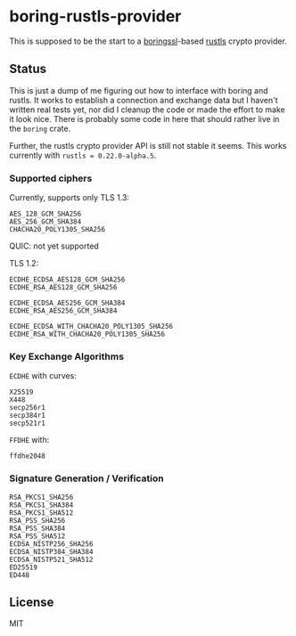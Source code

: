 # boring-rustls-provider

This is supposed to be the start to a [boringssl](https://github.com/cloudflare/boring)-based [rustls](https://github.com/rustls/rustls) crypto provider.

## Status
This is just a dump of me figuring out how to interface with boring and rustls.
It works to establish a connection and exchange data but I haven't written real tests yet, nor did I cleanup the code or made the effort to make it look nice.
There is probably some code in here that should rather live in the `boring` crate.

Further, the rustls crypto provider API is still not stable it seems. This works currently with `rustls = 0.22.0-alpha.5`.

### Supported ciphers
Currently, supports only TLS 1.3:
```
AES_128_GCM_SHA256
AES_256_GCM_SHA384
CHACHA20_POLY1305_SHA256
```

QUIC: not yet supported

TLS 1.2:
```
ECDHE_ECDSA_AES128_GCM_SHA256
ECDHE_RSA_AES128_GCM_SHA256

ECDHE_ECDSA_AES256_GCM_SHA384
ECDHE_RSA_AES256_GCM_SHA384

ECDHE_ECDSA_WITH_CHACHA20_POLY1305_SHA256
ECDHE_RSA_WITH_CHACHA20_POLY1305_SHA256
```

### Key Exchange Algorithms
 
`ECDHE` with curves:
```
X25519
X448
secp256r1
secp384r1
secp521r1
```


`FFDHE` with:
```
ffdhe2048
```

### Signature Generation / Verification

```
RSA_PKCS1_SHA256
RSA_PKCS1_SHA384
RSA_PKCS1_SHA512
RSA_PSS_SHA256
RSA_PSS_SHA384
RSA_PSS_SHA512
ECDSA_NISTP256_SHA256
ECDSA_NISTP384_SHA384
ECDSA_NISTP521_SHA512
ED25519
ED448
```


## License
MIT
